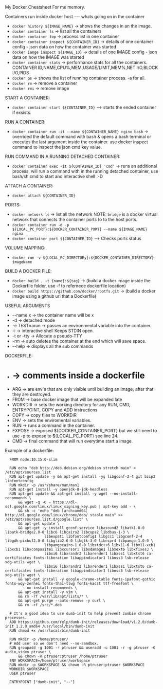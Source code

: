 My Docker Cheatsheet For me memory.

Containers run inside docker host
--- whats going on in the container

- `docker history ${IMAGE_NAME}` -> shows the changes in an the image.
- `docker container ls` -> list all the containers
- `docker container top` -> process list in one container
- `docker container inspect ${CONTAINER_ID}` -> details of one container config - json data on how the container was started 
- `docker iamge inspect ${IMAGE_ID}` -> details of one IMAGE config - json data on how the IMAGE was started 
- `docker container stats` -> performance stats for all the containers. CONTAINER ID,NAME,CPU%,MEM,USAGE/LIMIT,MEM%,NET I/O,BLOCK I/O,PIDS
- `docker ps` -> shows the list of running container process. -a for all.
- `docker rm` -> remove a container
- `docker rmi` -> remove image

START A CONTAINER:
- `docker container start ${CONTAINER_ID}` --> starts the ended container if exsists.

RUN A CONTAINER:
- `docker container run -it --name ${CONTAINER_NAME} nginx bash` -> overrided the default command with bash & opens a bash terminal or executes the last argument inside the container. use docker inspect command to inspect the json cmd key value.

RUN COMMAND IN A RUNNING DETACHED CONTAINER:
- `docker container exec -it ${CONTAINER_ID} 'cmd'` -> runs an additional process, will run a command with in the running detached container, use bash/sh cmd to start and interactive shell :-D

ATTACH A CONTAINER:
- `docker attach ${CONTAINER_ID}`

PORTS:
- `docker network ls` -> list all the network
NOTE: `bridge` is a docker virtual network that connects the container ports to to the host ports.
- `docker container run -d -p ${LOCAL_PC_PORT}:${DOCKER_CONTAINER_PORT} --name ${IMAGE_NAME} nginx`
- `docker container port ${CONTAINER_ID}` --> Checks ports status

VOLUME MAPPING:
- `docker run -v ${LOCAL_PC_DIRECTORy}:${DOCKER_CONTAINER_DIRECTORY} imageName`

BUILD A DOCKER FILE:
- `docker build . -t {name}:${tag}` -> (build a docker image inside the Dockerfile folder, use -f to refernece dockerfile location)
- `docker build https://github.com/docker/rootfs.git` -> (build a docker image using a github url that a Dockerfile)

USEFUL ARGUMENTS
-   --name x -> the container name will be x
-   -d -> detached mode
-   -e TEST=arun -> passes an environmental variable into the container.
-   -i -> interactive shell Keeps STDIN open.
-   -t or -tty -> Allocate a pseudo-TTY
-   -rm -> auto deletes the container at the end which will save space.
-   --help => displays all the sub commands



DOCKERFILE:
- # -> comments inside a dockerfile
- ARG -> are env's that are only visible until building an Image, after that they are destroyed.
- FROM -> base docker image that will be expanded late
- WORKDIR -> sets the working directory for any RUN, CMD, ENTRYPOINT, COPY and ADD instructions
- COPY -> copy files to WORKDIR
- ENV -> sets the enviromental variables.
- RUN -> runs a command in the container.
- EXPOSE -> exposed ${DOCKER_CONTAINER_PORT} but we still need to use -p to expose to ${LOCAL_PC_PORT} see line 24.
- CMD -> final command that will run everytime start a image.
  
Example of a dockerfile:
  

```  
  FROM node:10.15.0-slim

  RUN echo "deb http://deb.debian.org/debian stretch main" > /etc/apt/sources.list
  RUN apt-get update -y && apt-get install -yq libgconf-2-4 git bzip2 libfontconfig
  RUN mkdir -p /usr/share/man/man1
  RUN apt-get install -y openjdk-8-jdk-headless
  RUN apt-get update && apt-get install -y wget --no-install-recommends \
      && wget -q -O - https://dl-ssl.google.com/linux/linux_signing_key.pub | apt-key add - \
      && sh -c 'echo "deb [arch=amd64] http://dl.google.com/linux/chrome/deb/ stable main" >> /etc/apt/sources.list.d/google.list' \
      && apt-get update \
      && apt-get -y install gconf-service libasound2 libatk1.0-0 libatk-bridge2.0-0 libc6 libcairo2 libcups2 libdbus-1-3 \
                  libexpat1 libfontconfig1 libgcc1 libgconf-2-4 libgdk-pixbuf2.0-0 libglib2.0-0 libgtk-3-0 libnspr4 libpango-1.0-0 \
                  libpangocairo-1.0-0 libstdc++6 libx11-6 libx11-xcb1 libxcb1 libxcomposite1 libxcursor1 libxdamage1 libxext6 libxfixes3 \
                  libxi6 libxrandr2 libxrender1 libxss1 libxtst6 ca-certificates fonts-liberation libappindicator1 libnss3 lsb-release xdg-utils wget \
                  libxi6 libxrandr2 libxrender1 libxss1 libxtst6 ca-certificates fonts-liberation libappindicator1 libnss3 lsb-release xdg-utils wget \
      && apt-get install -y google-chrome-stable fonts-ipafont-gothic fonts-wqy-zenhei fonts-thai-tlwg fonts-kacst ttf-freefont \
        --no-install-recommends \
      && apt-get install -y vim \
      && rm -rf /var/lib/apt/lists/* \
      && apt-get purge --auto-remove -y curl \
      && rm -rf /src/*.deb

  # It's a good idea to use dumb-init to help prevent zombie chrome processes.
  ADD https://github.com/Yelp/dumb-init/releases/download/v1.2.0/dumb-init_1.2.0_amd64 /usr/local/bin/dumb-init
  RUN chmod +x /usr/local/bin/dumb-init

  RUN mkdir -p /home/ptruser/
  # Add user so we don't need --no-sandbox.
  RUN groupadd -g 1001 -r ptruser && useradd -u 1001 -r -g ptruser -G audio,video ptruser \
      && chown -R ptruser:ptruser /home/ptruser
  ENV WORKSPACE=/home/ptruser/workspace
  RUN mkdir -p $WORKSPACE && chown -R ptruser:ptruser $WORKSPACE
  WORKDIR $WORKSPACE
  USER ptruser

  ENTRYPOINT ["dumb-init", "--"]
```
  
